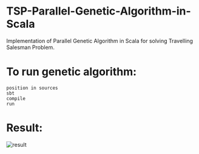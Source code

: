 # TSP-Parallel-Genetic-Algorithm-in-Scala
Implementation of Parallel Genetic Algorithm in Scala for solving Travelling Salesman Problem.

# To run genetic algorithm:
`position in sources`<br>
`sbt`<br>
`compile`<br>
`run`<br>

# Result:
![result](https://github.com/Robotmurlock/TSP-Parallel-Genetic-Algorithm-in-Scala/tree/master/docs/tsp_rs.gif)